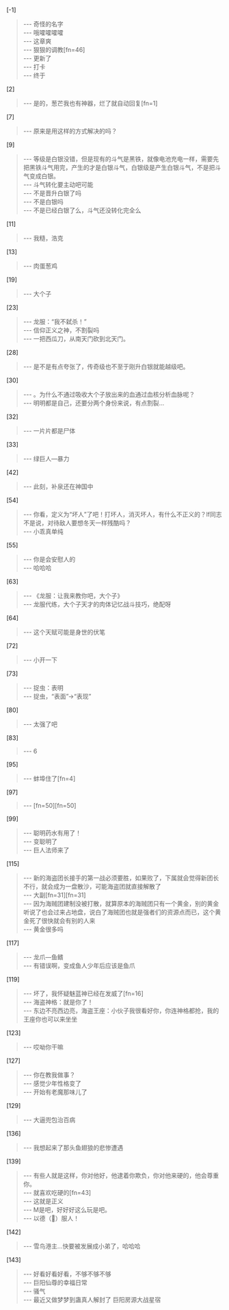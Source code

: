 
[-1] 
>--- 奇怪的名字<br>
>--- 哦嚯嚯嚯嚯<br>
>--- 这章爽<br>
>--- 狠狠的调教[fn=46]<br>
>--- 更新了<br>
>--- 打卡<br>
>--- 终于<br>

[2] 
>--- 是的，葱芒我也有神器，烂了就自动回复[fn=1]<br>

[7] 
>--- 原来是用这样的方式解决的吗？<br>

[9] 
>--- 等级是白银没错，但是现有的斗气是黑铁，就像电池充电一样，需要先把黑铁斗气用完，产生的才是白银斗气，白银级是产生白银斗气，不是把斗气变成白银。<br>
>--- 斗气转化要主动吧可能<br>
>--- 不是晋升白银了吗<br>
>--- 不是白银吗<br>
>--- 不是已经白银了么，斗气还没转化完全么<br>

[11] 
>--- 我糙，浩克<br>

[13] 
>--- 肉蛋葱鸡<br>

[19] 
>--- 大个子<br>

[23] 
>--- 龙服：“我不弑杀！”<br>
>--- 信仰正义之神，不割裂吗<br>
>--- 一把西瓜刀，从南天门砍到北天门。<br>

[28] 
>--- 是不是有点夸张了，传奇级也不至于刚升白银就能越级吧。<br>

[30] 
>--- 。为什么不通过吸收大个子放出来的血通过血核分析血脉呢？<br>
>--- 明明都是自己，还要分两个身份来说，有点割裂...<br>

[32] 
>--- 一片片都是尸体<br>

[33] 
>--- 绿巨人—暴力<br>

[42] 
>--- 此刻，补泉还在神国中<br>

[54] 
>--- 你看，定义为“坏人”了吧！打坏人，消灭坏人，有什么不正义的？lf同志不是说，对待敌人要想冬天一样残酷吗？<br>
>--- 小乖真单纯<br>

[55] 
>--- 你是会安慰人的<br>
>--- 哈哈哈<br>

[63] 
>--- 《龙服：让我来教你吧，大个子》<br>
>--- 龙服代练，大个子天才的肉体记忆战斗技巧，绝配呀<br>

[64] 
>--- 这个天赋可能是身世的伏笔<br>

[72] 
>--- 小开一下<br>

[73] 
>--- 捉虫：表明<br>
>--- 捉虫，“表面”→“表现”<br>

[80] 
>--- 太强了吧<br>

[83] 
>--- 6<br>

[95] 
>--- 蚌埠住了[fn=4]<br>

[97] 
>--- [fn=50][fn=50]<br>

[99] 
>--- 聪明药水有用了！<br>
>--- 变聪明了<br>
>--- 巨人法师来了<br>

[115] 
>--- 新的海盗团长接手的第一战必须要胜，如果败了，下属就会觉得新团长不行，就会成为一盘散沙，可能海盗团就直接解散了<br>
>--- 大副[fn=31][fn=31]<br>
>--- 因为海贼团建制没被打散，就算原本的海贼团只有一个黄金，别的黄金听说了也会过来占地盘，说白了海贼团也就是强者们的资源点而已，这个黄金死了很快就会有别的人来<br>
>--- 黄金很多吗<br>

[117] 
>--- 龙爪—鱼鳍<br>
>--- 有错误啊，变成鱼人少年后应该是鱼爪<br>

[119] 
>--- 坏了，我怀疑魅蓝神已经在发威了[fn=16]<br>
>--- 海盗神格：就是你了！<br>
>--- 东边不亮西边亮，海盗王座：小伙子我很看好你，你连神格都抢，我的王座你也可以来坐坐<br>

[123] 
>--- 哎呦你干嘛<br>

[127] 
>--- 你在教我做事？<br>
>--- 感觉少年性格变了<br>
>--- 开始有老魔那味儿了<br>

[129] 
>--- 大逼兜包治百病<br>

[136] 
>--- 我想起来了那头鱼翅狼的悲惨遭遇<br>

[139] 
>--- 有些人就是这样，你对他好，他逮着你欺负，你对他来硬的，他会尊重你。<br>
>--- 就喜欢吃硬的[fn=43]<br>
>--- 这就是正义<br>
>--- M是吧，好好好这么玩是吧。<br>
>--- 以德（👊）服人！<br>

[142] 
>--- 雪鸟港主…快要被发展成小弟了，哈哈哈<br>

[143] 
>--- 好看好看好看，不够不够不够<br>
>--- 巨阳仙尊的幸福日常<br>
>--- 骚气<br>
>--- 最近又做梦梦到蛊真人解封了 巨阳房源大战星宿<br>
